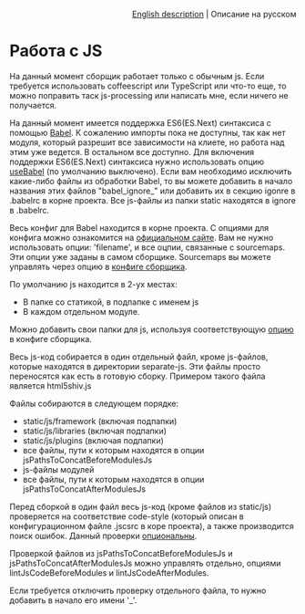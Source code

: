 <p align="right">
<a href="../en/js-processing.md">English description</a> | Описание на русском
</p>

# Работа с JS

На данный момент сборщик работает только с обычным js. Если требуется использовать coffeescript или TypeScript или что-то еще, то можно поправить таск js-processing или написать мне, если ничего не получается.

На данный момент имеется поддержка ES6(ES.Next) синтаксиса с помощью [Babel](https://babeljs.io/). К сожалению импорты пока не доступны, так как нет модуля, который разрешит все зависимости на клиете, но работа над этим уже ведется. В остальном все доступно. Для включения поддержки ES6(ES.Next) синтаксиса нужно использовать опцию [useBabel](options.md#usebabel) (по умолчанию выключено). Если вам необходимо исключить какие-либо файлы из обработки Babel, то вы можете добавить в начало названия этих файлов "babel_ignore_" или добавить их в секцию igonre в .babelrc в корне проекта. Все js-файлы из папки static находятся в ignore в .babelrc.

Весь конфиг для Babel находится в корне проекта. С опциями для конфига можно ознакомится на [официальном сайте](https://babeljs.io/docs/usage/options/). Вам не нужно использовать опции: 'filename', и все оцпии, связанные с sourcemaps. Эти опции уже заданы в самом сборщике. Sourcemaps вы можете управлять через опцию в [конфиге сборщика](options.md#sourcemaps).

По умолчанию js находится в 2-ух местах:

* В папке со статикой, в подпапке с именем js
* В каждом отдельном модуле.

Можно добавить свои папки для js, используя соответствующую [опцию](options.md#jspathstoconcatbeforemodulesjs-%D0%B8-jspathstoconcataftermodulesjs) в конфиге сборщика.

Весь js-код собирается в один отдельный файл, кроме js-файлов, которые находятся в директории separate-js. Эти файлы просто переносятся как есть в готовую сборку. Примером такого файла является html5shiv.js

Файлы собираются в следующем порядке:

* static/js/framework (включая подпапки)
* static/js/libraries (включая подпапки)
* static/js/plugins (включая подпапки)
* все файлы, пути к которым находятся в опции jsPathsToConcatBeforeModulesJs
* js-файлы модулей
* все файлы, пути к которым находятся в опции jsPathsToConcatAfterModulesJs

Перед сборкой в один файл весь js-код (кроме файлов из static/js) проверяется на соответствие code-style (который описан в конфигурационном файле .jscsrc в коре проекта), а также производится поиск ошибок. Данный проверки [опциональны](options.md#usejslintandhint).

Проверкой файлов из jsPathsToConcatBeforeModulesJs и jsPathsToConcatAfterModulesJs можно управлять отдельно, опциями lintJsCodeBeforeModules и lintJsCodeAfterModules.

Если требуется отключить проверку отдельного файла, то нужно добавить в начало его имени '_'.
